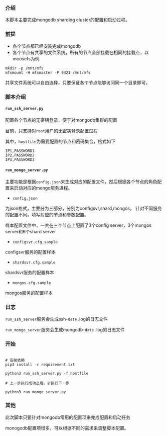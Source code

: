 ### 介绍
本脚本主要完成mongodb sharding cluster的配置和启动过程。


### 前提
- 各个节点都已经安装完成mongodb
- 各个节点有共享的文件系统，所有的节点全部挂载在相同的挂载点，以moosefs为例
```shell script
mkdir -p /mnt/mfs
mfsmount -H mfsmaster -P 9421 /mnt/mfs
```

共享文件系统可以自由选择，只要保证各个节点能够访问同一个目录即可。

### 脚本介绍
####  `run_ssh_server.py`
配置各个节点的无密钥登录，便于对mongodb集群的配置

目前，只支持对`root`用户的无密钥登录配置过程

其中，`hostfile`为需要配置的节点和密码集合，格式如下
```text
IP1,PASSWORD1
IP2,PASSWORD2
IP3,PASSWORD3
```

#### `run_mongo_server.py`
主要功能是根据`config.json`来生成对应的配置文件，然后根据各个节点的角色配置来启动对应的mongo服务进程。

-  `config.json`

为json格式，主要分为三部分，分别为configsvr,shard,mongos。
针对不同服务的配置不同，填写对应的节点和参数配置。

样本配置文件中，一共在三个节点上配置了3个config server，3个mongos server和6个shard server

- `configsvr.cfg.sample`

configsvr服务的配置样本

- `shardsvr.cfg.sample`

shardsvr服务的配置样本

- `mongos.cfg.sample`

mongos服务的配置样本


### 日志

`run_ssh_server`服务会生成ssh-`date` .log的日志文件

`run_mongo_server`服务会生成mongodb-`date` .log的日志文件


### 开始
```shell script

# 安装依赖
pip3 install -r requirement.txt

python3 run_ssh_server.py -f hostfile

# 上一步执行成功之后，才执行下一步

python3 run_mongo_server.py
```
### 其他

此次脚本只要针对mongodb常用的配置项来完成配置和启动任务

monogodb配置项很多，可以根据不同的需求来调整脚本配置。

